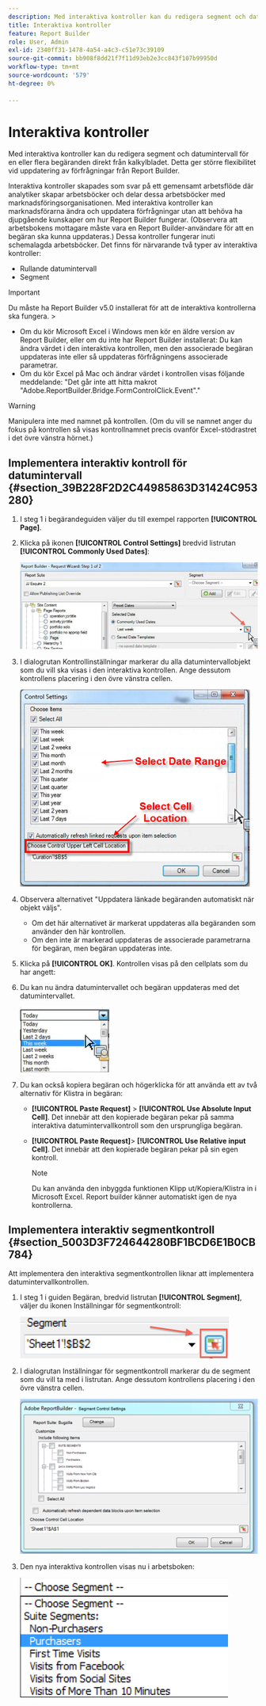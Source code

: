 ```yaml
---
description: Med interaktiva kontroller kan du redigera segment och datumintervall för en eller flera begäranden direkt från kalkylbladet. Detta ger större flexibilitet vid uppdatering av förfrågningar från Report Builder.
title: Interaktiva kontroller
feature: Report Builder
role: User, Admin
exl-id: 2340ff31-1478-4a54-a4c3-c51e73c39109
source-git-commit: bb908f8dd21f7f11d93eb2e3cc843f107b99950d
workflow-type: tm+mt
source-wordcount: '579'
ht-degree: 0%

---
```


# Interaktiva kontroller

Med interaktiva kontroller kan du redigera segment och datumintervall för en eller flera begäranden direkt från kalkylbladet. Detta ger större flexibilitet vid uppdatering av förfrågningar från Report Builder.

Interaktiva kontroller skapades som svar på ett gemensamt arbetsflöde där analytiker skapar arbetsböcker och delar dessa arbetsböcker med marknadsföringsorganisationen. Med interaktiva kontroller kan marknadsförarna ändra och uppdatera förfrågningar utan att behöva ha djupgående kunskaper om hur Report Builder fungerar. (Observera att arbetsbokens mottagare måste vara en Report Builder-användare för att en begäran ska kunna uppdateras.) Dessa kontroller fungerar inuti schemalagda arbetsböcker. Det finns för närvarande två typer av interaktiva kontroller:

* Rullande datumintervall
* Segment

>[!IMPORTANT]
>
>Du måste ha Report Builder v5.0 installerat för att de interaktiva kontrollerna ska fungera. >
>* Om du kör Microsoft Excel i Windows men kör en äldre version av Report Builder, eller om du inte har Report Builder installerat: Du kan ändra värdet i den interaktiva kontrollen, men den associerade begäran uppdateras inte eller så uppdateras förfrågningens associerade parametrar.
>* Om du kör Excel på Mac och ändrar värdet i kontrollen visas följande meddelande: &quot;Det går inte att hitta makrot &quot;Adobe.ReportBuilder.Bridge.FormControlClick.Event&quot;.&quot;
>

>[!WARNING]
>
>Manipulera inte med namnet på kontrollen. (Om du vill se namnet anger du fokus på kontrollen så visas kontrollnamnet precis ovanför Excel-stödrastret i det övre vänstra hörnet.)

## Implementera interaktiv kontroll för datumintervall {#section_39B228F2D2C44985863D31424C953280}

1. I steg 1 i begärandeguiden väljer du till exempel rapporten **[!UICONTROL Page]**.
1. Klicka på ikonen **[!UICONTROL Control Settings]** bredvid listrutan **[!UICONTROL Commonly Used Dates]**:

   ![Skärmbild av begärandeguiden Steg 1 som markerar ikonen Kontrollinställningar. ](assets/date_range_control.png)

1. I dialogrutan Kontrollinställningar markerar du alla datumintervallobjekt som du vill ska visas i den interaktiva kontrollen. Ange dessutom kontrollens placering i den övre vänstra cellen.

   ![Skärmbild som visar de valda datumintervallobjekten och cellplatsen i det övre vänstra hörnet.](assets/control_settings.png)

1. Observera alternativet &quot;Uppdatera länkade begäranden automatiskt när objekt väljs&quot;.

   * Om det här alternativet är markerat uppdateras alla begäranden som använder den här kontrollen.
   * Om den inte är markerad uppdateras de associerade parametrarna för begäran, men begäran uppdateras inte.

1. Klicka på **[!UICONTROL OK]**. Kontrollen visas på den cellplats som du har angett:

1. Du kan nu ändra datumintervallet och begäran uppdateras med det datumintervallet.

   ![Skärmbild som visar det valda datumintervallet.](assets/date_range_control_interactive.png)

1. Du kan också kopiera begäran och högerklicka för att använda ett av två alternativ för Klistra in begäran:

   * **[!UICONTROL Paste Request]** > **[!UICONTROL Use Absolute Input Cell]**. Det innebär att den kopierade begäran pekar på samma interaktiva datumintervallkontroll som den ursprungliga begäran.

   * **[!UICONTROL Paste Request]**> **[!UICONTROL Use Relative input Cell]**. Det innebär att den kopierade begäran pekar på sin egen kontroll.

     >[!NOTE]
     >
     >Du kan använda den inbyggda funktionen Klipp ut/Kopiera/Klistra in i Microsoft Excel. Report builder känner automatiskt igen de nya kontrollerna.

## Implementera interaktiv segmentkontroll {#section_5003D3F724644280BF1BCD6E1B0CB784}

Att implementera den interaktiva segmentkontrollen liknar att implementera datumintervallkontrollen.

1. I steg 1 i guiden Begäran, bredvid listrutan **[!UICONTROL Segment]**, väljer du ikonen Inställningar för segmentkontroll:

   ![Skärmbild av ikonen Inställningar för segmentkontroll.](assets/segment_interactive_1.png)

1. I dialogrutan Inställningar för segmentkontroll markerar du de segment som du vill ta med i listrutan. Ange dessutom kontrollens placering i den övre vänstra cellen.

   ![Skärmbild som visar inställningar för segmentkontroll med valda segment och cellplacering.](assets/segment_drop_down_properties.png)

1. Den nya interaktiva kontrollen visas nu i arbetsboken:

   ![Skärmbild med den nya interaktiva kontrollen markerad.](assets/segment_interactive_3.png)
